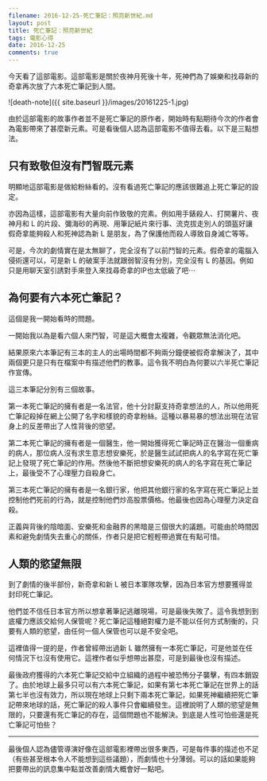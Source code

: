 ```yaml
---
filename: 2016-12-25-死亡筆記：照亮新世紀.md
layout: post
title: 死亡筆記：照亮新世紀
tags: 電影心得
date: 2016-12-25
comments: true
---
```

今天看了這部電影。這部電影是關於夜神月死後十年，死神們為了娛樂和找尋新的奇拿再次放了六本死亡筆記到人間。

![death-note]({{ site.baseurl }}/images/20161225-1.jpg)

由於這部電影的故事作者並不是死亡筆記的原作者，開始時有點期待今次的作者會為電影帶來了甚麼新元素。可是看後個人認為這部電影不值得去看。以下是三點想法。

## 只有致敬但沒有鬥智既元素
明顯地這部電影是做給粉絲看的。沒有看過死亡筆記的應該很難追上死亡筆記的設定。

亦因為這樣，這部電影有大量向前作致敬的完素。例如用手錶殺人、打開薯片、夜神月和 L 的片段、彌海砂的再現、用筆記紙片來行事、流克拔走別人的頭盔好讓假奇拿能夠殺人和死神認為新 L 是朋友，為了保護他而殺人導致自身滅亡等等。

可是，今次的劇情實在是太無聊了，完全沒有了以前鬥智的元素。假奇拿的電腦入侵術還可以，可是新 L 的破案手法就跟弱智沒有分別，完全沒有 L 的基因。例如只是用聊天室引誘對手來登入來找尋奇拿的IP也太低級了吧⋯

## 為何要有六本死亡筆記？

這個是我一開始看時的問題。

一開始我以為是看六個人來鬥智，可是這大概會太複雜，令觀眾無法消化吧。

結果原來六本筆記有三本的主人的出場時間都不夠兩分鐘便被假奇拿解決了，其中兩個更只是只有在檔案中有描述他們的教事。這令我不明白為何要以六半死亡筆記作宣傳。

這三本筆記分別有三個故事。

第一本死亡筆記的擁有者是一名法官，他十分討厭支持奇拿想法的人，所以他用死亡筆記殺掉在網上公開了名字和樣貌的奇拿粉絲。這種以暴易暴的想法出現在法官身上的反差帶出了人性背後的慾望。

第二本死亡筆記的擁有者是一個醫生，他一開始獲得死亡筆記時正在醫治一個重病的病人，那位病人沒有求生意志想安樂死，於是醫生試試把病人的名字寫在死亡筆記上發現了死亡筆記的作用。然後他不斷把想安樂死的病人的名字寫在死亡筆記上，最後受不了心理壓力自殺身亡。

第三本死亡筆記的擁有者是一名銀行家，他把其他銀行家的名字寫在死亡筆記上並控制他們死前的行為，就是控制他們炒高股票價格。他最後也因為心理壓力決定自殺。

正義與背後的陰暗面、安樂死和金融界的黑暗是三個很大的議題。可能由於時間因素和避免劇情失去重心的關係，作者只是把它輕輕帶過實在有點可惜。

## 人類的慾望無限

到了劇情的後半部份，新奇拿和新 L 被日本軍隊攻擊，因為日本官方想要獲得並封印死亡筆記。

他們並不信任日本官方所以想拿著筆記逃離現場，可是最後失敗了。這令我想到到底權力應該交給何人保管呢？死亡筆記這種絕對權力是不能以任何方式制衡的，只要有人類的慾望，由任何一個人保管也可以是不安全吧。

這裡值得一提的是，作者曾經帶出過新 L 雖然擁有一本死亡筆記，可是他並在任何情況下乜沒有使用它。這裡作者似乎想帶出甚麼，可是到最後也沒有描述。

最後政府獲得的六本死亡筆記交給中立組織的過程中被恐怖分子襲擊，有四本銷毀了。由於地球上最多只可以有六本死亡筆記，如果有第七本死亡筆記在世界上的話第七半也沒有效力，所以現在地球上只剩下兩本死亡筆記，如果死神繼續把死亡筆記帶來地球的話，死亡筆記的殺人事件只會繼續發生。這裡說明了人類的慾望是無限的，只要還有死亡筆記的存在，這個問題也不能解決。到底是人性可怕些還是死亡筆記可怕些？

---

最後個人認為儘管導演好像在這部電影裡帶出很多東西，可是每件事的描述也不足（有些甚至根本令人不能想到這些議題），而劇情也十分薄弱。可以的話如果能夠把要帶出的訊息集中點並改善劇情大概會好一點吧。